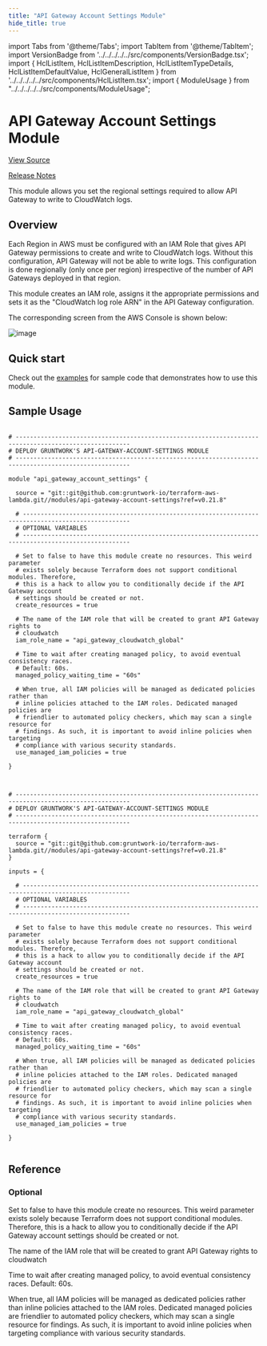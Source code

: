 ```yaml
---
title: "API Gateway Account Settings Module"
hide_title: true
---
```


import Tabs from '@theme/Tabs';
import TabItem from '@theme/TabItem';
import VersionBadge from '../../../../../src/components/VersionBadge.tsx';
import { HclListItem, HclListItemDescription, HclListItemTypeDetails, HclListItemDefaultValue, HclGeneralListItem } from '../../../../../src/components/HclListItem.tsx';
import { ModuleUsage } from "../../../../../src/components/ModuleUsage";

<VersionBadge repoTitle="AWS Lambda" version="0.21.8" lastModifiedVersion="0.21.6"/>

# API Gateway Account Settings Module

<a href="https://github.com/gruntwork-io/terraform-aws-lambda/tree/v0.21.8/modules/api-gateway-account-settings" className="link-button" title="View the source code for this module in GitHub.">View Source</a>

<a href="https://github.com/gruntwork-io/terraform-aws-lambda/releases/tag/v0.21.6" className="link-button" title="Release notes for only versions which impacted this module.">Release Notes</a>

This module allows you set the regional settings required to allow API Gateway to write to CloudWatch logs.

## Overview

Each Region in AWS must be configured with an IAM Role that gives API Gateway permissions to create and write to CloudWatch
logs. Without this configuration, API Gateway will not be able to write logs. This configuration is done regionally
(only once per region) irrespective of the number of API Gateways deployed in that region.

This module creates an IAM role, assigns it the appropriate permissions and sets it as the "CloudWatch log role ARN" in
the API Gateway configuration.

The corresponding screen from the AWS Console is shown below:

![image](/img/reference/modules/terraform-aws-lambda/api-gateway-account-settings/account-settings.png)

## Quick start

Check out the [examples](https://github.com/gruntwork-io/terraform-aws-lambda/tree/v0.21.8/examples) for sample code that demonstrates how to use this module.

## Sample Usage

<Tabs>
<TabItem value="terraform" label="Terraform" default>

```hcl title="main.tf"

# ------------------------------------------------------------------------------------------------------
# DEPLOY GRUNTWORK'S API-GATEWAY-ACCOUNT-SETTINGS MODULE
# ------------------------------------------------------------------------------------------------------

module "api_gateway_account_settings" {

  source = "git::git@github.com:gruntwork-io/terraform-aws-lambda.git//modules/api-gateway-account-settings?ref=v0.21.8"

  # ----------------------------------------------------------------------------------------------------
  # OPTIONAL VARIABLES
  # ----------------------------------------------------------------------------------------------------

  # Set to false to have this module create no resources. This weird parameter
  # exists solely because Terraform does not support conditional modules. Therefore,
  # this is a hack to allow you to conditionally decide if the API Gateway account
  # settings should be created or not.
  create_resources = true

  # The name of the IAM role that will be created to grant API Gateway rights to
  # cloudwatch
  iam_role_name = "api_gateway_cloudwatch_global"

  # Time to wait after creating managed policy, to avoid eventual consistency races.
  # Default: 60s.
  managed_policy_waiting_time = "60s"

  # When true, all IAM policies will be managed as dedicated policies rather than
  # inline policies attached to the IAM roles. Dedicated managed policies are
  # friendlier to automated policy checkers, which may scan a single resource for
  # findings. As such, it is important to avoid inline policies when targeting
  # compliance with various security standards.
  use_managed_iam_policies = true

}


```

</TabItem>
<TabItem value="terragrunt" label="Terragrunt" default>

```hcl title="terragrunt.hcl"

# ------------------------------------------------------------------------------------------------------
# DEPLOY GRUNTWORK'S API-GATEWAY-ACCOUNT-SETTINGS MODULE
# ------------------------------------------------------------------------------------------------------

terraform {
  source = "git::git@github.com:gruntwork-io/terraform-aws-lambda.git//modules/api-gateway-account-settings?ref=v0.21.8"
}

inputs = {

  # ----------------------------------------------------------------------------------------------------
  # OPTIONAL VARIABLES
  # ----------------------------------------------------------------------------------------------------

  # Set to false to have this module create no resources. This weird parameter
  # exists solely because Terraform does not support conditional modules. Therefore,
  # this is a hack to allow you to conditionally decide if the API Gateway account
  # settings should be created or not.
  create_resources = true

  # The name of the IAM role that will be created to grant API Gateway rights to
  # cloudwatch
  iam_role_name = "api_gateway_cloudwatch_global"

  # Time to wait after creating managed policy, to avoid eventual consistency races.
  # Default: 60s.
  managed_policy_waiting_time = "60s"

  # When true, all IAM policies will be managed as dedicated policies rather than
  # inline policies attached to the IAM roles. Dedicated managed policies are
  # friendlier to automated policy checkers, which may scan a single resource for
  # findings. As such, it is important to avoid inline policies when targeting
  # compliance with various security standards.
  use_managed_iam_policies = true

}


```

</TabItem>
</Tabs>




## Reference

<Tabs>
<TabItem value="inputs" label="Inputs" default>

### Optional

<HclListItem name="create_resources" requirement="optional" type="bool">
<HclListItemDescription>

Set to false to have this module create no resources. This weird parameter exists solely because Terraform does not support conditional modules. Therefore, this is a hack to allow you to conditionally decide if the API Gateway account settings should be created or not.

</HclListItemDescription>
<HclListItemDefaultValue defaultValue="true"/>
</HclListItem>

<HclListItem name="iam_role_name" requirement="optional" type="string">
<HclListItemDescription>

The name of the IAM role that will be created to grant API Gateway rights to cloudwatch

</HclListItemDescription>
<HclListItemDefaultValue defaultValue="&quot;api_gateway_cloudwatch_global&quot;"/>
</HclListItem>

<HclListItem name="managed_policy_waiting_time" requirement="optional" type="string">
<HclListItemDescription>

Time to wait after creating managed policy, to avoid eventual consistency races. Default: 60s.

</HclListItemDescription>
<HclListItemDefaultValue defaultValue="&quot;60s&quot;"/>
</HclListItem>

<HclListItem name="use_managed_iam_policies" requirement="optional" type="bool">
<HclListItemDescription>

When true, all IAM policies will be managed as dedicated policies rather than inline policies attached to the IAM roles. Dedicated managed policies are friendlier to automated policy checkers, which may scan a single resource for findings. As such, it is important to avoid inline policies when targeting compliance with various security standards.

</HclListItemDescription>
<HclListItemDefaultValue defaultValue="true"/>
</HclListItem>

</TabItem>
<TabItem value="outputs" label="Outputs">

<HclListItem name="iam_role_arn">
</HclListItem>

<HclListItem name="iam_role_name">
</HclListItem>

</TabItem>
</Tabs>


<!-- ##DOCS-SOURCER-START
{
  "originalSources": [
    "https://github.com/gruntwork-io/terraform-aws-lambda/tree/v0.21.8/modules/api-gateway-account-settings/readme.md",
    "https://github.com/gruntwork-io/terraform-aws-lambda/tree/v0.21.8/modules/api-gateway-account-settings/variables.tf",
    "https://github.com/gruntwork-io/terraform-aws-lambda/tree/v0.21.8/modules/api-gateway-account-settings/outputs.tf"
  ],
  "sourcePlugin": "module-catalog-api",
  "hash": "2b99e08d9fe5a26b6b91ab9a0a2a17fd"
}
##DOCS-SOURCER-END -->
